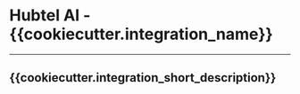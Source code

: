 # Hubtel AI - {{cookiecutter.integration_name}}
<hr>

## {{cookiecutter.integration_short_description}}